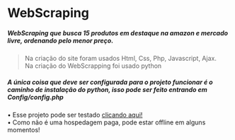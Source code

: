 # WebScraping 

##### WebScraping que busca 15 produtos em destaque na amazon e mercado livre, ordenando pelo menor preço.

> Na criação do site foram usados Html, Css, Php, Javascript, Ajax.<br>
> Na criação do WebScrapping foi usado python

##### A única coisa que deve ser configurada para o projeto funcionar é o caminho de instalação do python, isso pode ser feito entrando em Config/config.php

 • Esse projeto pode ser testado [clicando aqui!](https://projetow.tk:53619/mloram/)<br>
• Como não é uma hospedagem paga, pode estar offline em alguns momentos!
